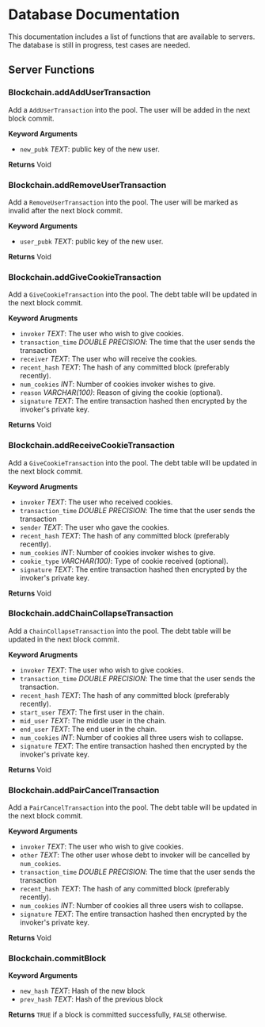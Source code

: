 # Database Documentation
This documentation includes a list of functions that are available to servers. The database is still in progress, test cases are needed.
## Server Functions
### Blockchain.addAddUserTransaction
Add a `AddUserTransaction` into the pool. The user will be added in the next block commit.

**Keyword Arguments**
- `new_pubk` *TEXT*: public key of the new user.

**Returns** Void

### Blockchain.addRemoveUserTransaction
Add a `RemoveUserTransaction` into the pool. The user will be marked as invalid after the next block commit.

**Keyword Arguments**
- `user_pubk` *TEXT*: public key of the new user.

**Returns** Void

### Blockchain.addGiveCookieTransaction
Add a `GiveCookieTransaction` into the pool. The debt table will be updated in the next block commit.

**Keyword Arugments**
- `invoker` *TEXT*: The user who wish to give cookies.
- `transaction_time` *DOUBLE PRECISION*: The time that the user sends the transaction
- `receiver` *TEXT*: The user who will receive the cookies.
- `recent_hash` *TEXT*: The hash of any committed block (preferably recently).
- `num_cookies` *INT*: Number of cookies invoker wishes to give.
- `reason` *VARCHAR(100)*: Reason of giving the cookie (optional).
- `signature` *TEXT*: The entire transaction hashed then encrypted by the invoker's private key.

**Returns** Void

### Blockchain.addReceiveCookieTransaction
Add a `GiveCookieTransaction` into the pool. The debt table will be updated in the next block commit.

**Keyword Arugments**
- `invoker` *TEXT*: The user who received cookies.
- `transaction_time` *DOUBLE PRECISION*: The time that the user sends the transaction
- `sender` *TEXT*: The user who gave the cookies.
- `recent_hash` *TEXT*: The hash of any committed block (preferably recently).
- `num_cookies` *INT*: Number of cookies invoker wishes to give.
- `cookie_type` *VARCHAR(100)*: Type of cookie received (optional).
- `signature` *TEXT*: The entire transaction hashed then encrypted by the invoker's private key.

**Returns** Void

### Blockchain.addChainCollapseTransaction
Add a `ChainCollapseTransaction` into the pool. The debt table will be updated in the next block commit.

**Keyword Arugments**
- `invoker` *TEXT*: The user who wish to give cookies.
- `transaction_time` *DOUBLE PRECISION*: The time that the user sends the transaction.
- `recent_hash` *TEXT*: The hash of any committed block (preferably recently).
- `start_user` *TEXT*: The first user in the chain.
- `mid_user` *TEXT*: The middle user in the chain.
- `end_user` *TEXT*: The end user in the chain.
- `num_cookies` *INT*: Number of cookies all three users wish to collapse.
- `signature` *TEXT*: The entire transaction hashed then encrypted by the invoker's private key.

**Returns** Void

### Blockchain.addPairCancelTransaction
Add a `PairCancelTransaction` into the pool. The debt table will be updated in the next block commit.

**Keyword Arguments**
- `invoker` *TEXT*: The user who wish to give cookies.
- `other` *TEXT*: The other user whose debt to invoker will be cancelled by `num_cookies`.
- `transaction_time` *DOUBLE PRECISION*: The time that the user sends the transaction
- `recent_hash` *TEXT*: The hash of any committed block (preferably recently).
- `num_cookies` *INT*: Number of cookies all three users wish to collapse.
- `signature` *TEXT*: The entire transaction hashed then encrypted by the invoker's private key.

**Returns** Void

### Blockchain.commitBlock

**Keyword Arguments**
- `new_hash` *TEXT*: Hash of the new block
- `prev_hash` *TEXT*: Hash of the previous block

**Returns** `TRUE` if a block is committed successfully, `FALSE` otherwise.
